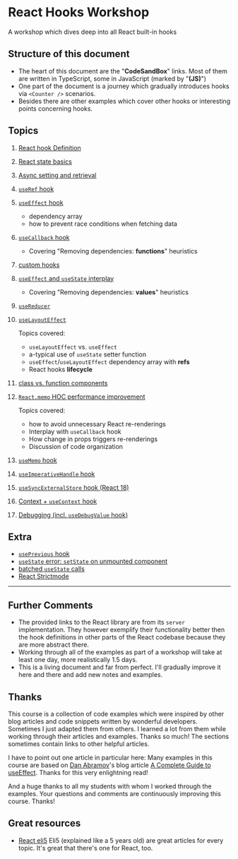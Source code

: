 # React Hooks Workshop

A workshop which dives deep into all React built-in hooks

## Structure of this document

- The heart of this document are the "**CodeSandBox**" links. Most of them are written in TypeScript, some in JavaScript (marked by "**(JS)**")
- One part of the document is a journey which gradually introduces hooks via `<Counter />` scenarios.
- Besides there are other examples which cover other hooks or interesting points concerning hooks.

## Topics

1. [React hook Definition](./sections/definition.md)
2. [React state basics](./sections/react-state-basics.md)
3. [Async setting and retrieval](./sections/async-setting-and-retrieval.md)
4. [`useRef` hook](./sections/useRef.md)
5. [`useEffect` hook](./sections/useEffect.md)

	- dependency array
	- how to prevent race conditions when fetching data

6. [`useCallback` hook](./sections/useCallback.md)

	- Covering "Removing dependencies: **functions**" heuristics

7. [custom hooks](./sections/custom-hook.md)
8. [`useEffect` and `useState` interplay](./sections/use-effect-use-state-interplay.md)

	- Covering "Removing dependencies: **values**" heuristics

9. [`useReducer`](./sections/useReducer.md)
10. [`useLayoutEffect`](./sections/useLayoutEffect.md)

	Topics covered:
	
	- `useLayoutEffect` vs. `useEffect`
	- a-typical use of `useState` setter function
	- `useEffect`/`useLayoutEffect` dependency array with **refs**
	- React hooks **lifecycle**

11. [class vs. function components](./sections/class-vs-function-component.md)
12. [`React.memo` HOC performance improvement](./sections/react-memo.md)

	Topics covered:

	- how to avoid unnecessary React re-renderings
	- Interplay with `useCallback` hook
	- How change in props triggers re-renderings
	- Discussion of code organization

13. [`useMemo` hook](./sections/useMemo.md)
14. [`useImperativeHandle` hook](./sections/useImperativeHandle.md)
15. [`useSyncExternalStore` hook (React 18)](./sections/useSyncExternalStore.md)
16. [Context + `useContext` hook](./sections/useContext.md)
17. [Debugging (incl. `useDebugValue` hook)](./sections/debugging.md)

## Extra

- [`usePrevious` hook](./sections/extra-usePrevious-hook.md)
- [`useState` error: `setState` on unmounted component](./sections/setState-on-unmounted-component.md)
- [batched `useState` calls](./sections/batched-useState-calls.md)
- [React Strictmode](./sections/StrictMode.md)

---

## Further Comments

- The provided links to the React library are from its `server` implementation. They however exemplify their functionality better then the hook definitions in other parts of the React codebase because they are more abstract there.
- Working through all of the examples as part of a workshop will take at least one day, more realistically 1.5 days.
- This is a living document and far from perfect. I'll gradually improve it here and there and add new notes and examples.

## Thanks

This course is a collection of code examples which were inspired by other blog articles and code snippets written by wonderful developers. Sometimes I just adapted them from others. I learned a lot from them while working through their articles and examples. Thanks so much! The sections sometimes contain links to other helpful articles.

I have to point out one article in particular here: Many examples in this course are based on [Dan Abramov](https://github.com/gaearon)'s blog article [A Complete Guide to useEffect](https://overreacted.io/a-complete-guide-to-useeffect/). Thanks for this very enlightning read!

And a huge thanks to all my students with whom I worked through the examples. Your questions and comments are continuously improving this course. Thanks!

## Great resources

- [React eli5](https://github.com/reactwg/react-18/discussions/46)
	Eli5 (explained like a 5 years old) are great articles for every topic. It's great that there's one for React, too.